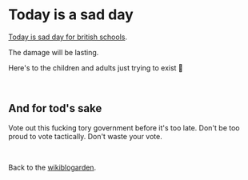 # Today is a sad day

[Today is sad day for british schools](https://www.thepinknews.com/2023/12/19/uk-government-trans-school-guidance/).

The damage will be lasting. 

Here's to the children and adults just trying to exist 🍻

<br>

## And for tod's sake

Vote out this fucking tory government before it's too late. Don't be too proud to vote tactically. Don't waste your vote.

<br>

Back to the [wikiblogarden](/wikiblogarden).

